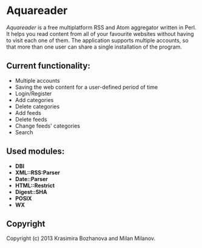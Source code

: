 # Aquareader

_Aquareader_ is a free multiplatform RSS and Atom aggregator written in Perl. It helps you read content from all of your favourite
websites without having to visit each one of them. The application supports multiple accounts, so that more than one user can share
a single installation of the program.


## Current functionality:
* Multiple accounts
* Saving the web content for a user-defined period of time
* Login/Register
* Add categories
* Delete categories
* Add feeds
* Delete feeds
* Change feeds' categories
* Search


## Used modules:
* **DBI**
* **XML::RSS:Parser**
* **Date::Parser**
* **HTML::Restrict**
* **Digest::SHA**
* **POSIX**
* **WX**


## Copyright

Copyright (c) 2013 Krasimira Bozhanova and Milan Milanov.